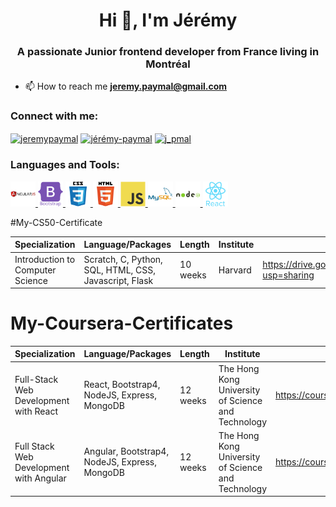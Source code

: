 <h1 align="center">Hi 👋, I'm Jérémy</h1>
<h3 align="center">A passionate Junior frontend developer from France living in Montréal</h3>

- 📫 How to reach me **jeremy.paymal@gmail.com**

<h3 align="left">Connect with me:</h3>
<p align="left">
<a href="https://twitter.com/jeremypaymal" target="blank"><img align="center" src="https://raw.githubusercontent.com/rahuldkjain/github-profile-readme-generator/master/src/images/icons/Social/twitter.svg" alt="jeremypaymal" height="30" width="40" /></a>
<a href="https://linkedin.com/in/jérémy-paymal" target="blank"><img align="center" src="https://raw.githubusercontent.com/rahuldkjain/github-profile-readme-generator/master/src/images/icons/Social/linked-in-alt.svg" alt="jérémy-paymal" height="30" width="40" /></a>
<a href="https://instagram.com/j_pmal" target="blank"><img align="center" src="https://raw.githubusercontent.com/rahuldkjain/github-profile-readme-generator/master/src/images/icons/Social/instagram.svg" alt="j_pmal" height="30" width="40" /></a>
</p>

<h3 align="left">Languages and Tools:</h3>
<p align="left"> <a href="https://angular.io" target="_blank" rel="noreferrer"> <img src="https://raw.githubusercontent.com/devicons/devicon/master/icons/angularjs/angularjs-original-wordmark.svg" alt="angularjs" width="40" height="40"/> </a> <a href="https://getbootstrap.com" target="_blank" rel="noreferrer"> <img src="https://raw.githubusercontent.com/devicons/devicon/master/icons/bootstrap/bootstrap-plain-wordmark.svg" alt="bootstrap" width="40" height="40"/> </a> <a href="https://www.w3schools.com/css/" target="_blank" rel="noreferrer"> <img src="https://raw.githubusercontent.com/devicons/devicon/master/icons/css3/css3-original-wordmark.svg" alt="css3" width="40" height="40"/> </a> <a href="https://www.w3.org/html/" target="_blank" rel="noreferrer"> <img src="https://raw.githubusercontent.com/devicons/devicon/master/icons/html5/html5-original-wordmark.svg" alt="html5" width="40" height="40"/> </a> <a href="https://developer.mozilla.org/en-US/docs/Web/JavaScript" target="_blank" rel="noreferrer"> <img src="https://raw.githubusercontent.com/devicons/devicon/master/icons/javascript/javascript-original.svg" alt="javascript" width="40" height="40"/> </a> <a href="https://www.mysql.com/" target="_blank" rel="noreferrer"> <img src="https://raw.githubusercontent.com/devicons/devicon/master/icons/mysql/mysql-original-wordmark.svg" alt="mysql" width="40" height="40"/> </a> <a href="https://nodejs.org" target="_blank" rel="noreferrer"> <img src="https://raw.githubusercontent.com/devicons/devicon/master/icons/nodejs/nodejs-original-wordmark.svg" alt="nodejs" width="40" height="40"/> </a> <a href="https://reactjs.org/" target="_blank" rel="noreferrer"> <img src="https://raw.githubusercontent.com/devicons/devicon/master/icons/react/react-original-wordmark.svg" alt="react" width="40" height="40"/> </a> </p>

#My-CS50-Certificate

| Specialization  | Language/Packages | Length | Institute | Certificate |
| --- | --- | --- | ---  | --- |
| Introduction to Computer Science | Scratch, C, Python, SQL, HTML, CSS, Javascript, Flask | 10 weeks | Harvard  | https://drive.google.com/file/d/1Uop6LWurGjO3TX3lso7UmHgh75EN9FMt/view?usp=sharing |


# My-Coursera-Certificates

| Specialization  | Language/Packages | Length | Institute | Certificate | 
| --- | --- | --- | ---  | --- |
| Full-Stack Web Development with React | React, Bootstrap4, NodeJS, Express, MongoDB | 12 weeks | The Hong Kong University of Science and Technology | https://coursera.org/share/94a2644a7c4650291d01fd08f48b8ac6
| Full Stack Web Development with Angular |  Angular, Bootstrap4, NodeJS, Express, MongoDB | 12 weeks | The Hong Kong University of Science and Technology | https://coursera.org/share/4323b9bc58d9aa316ab1690709e6e881 |

